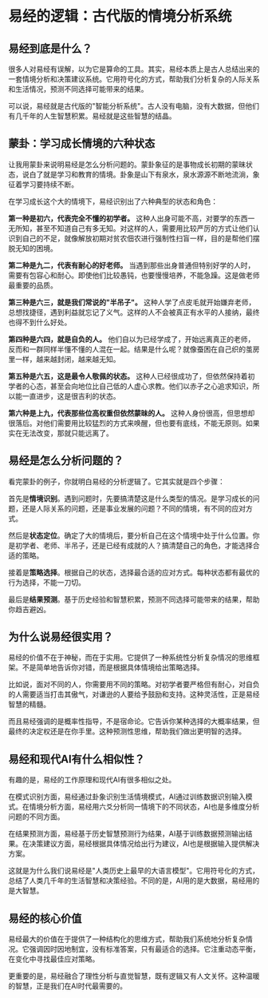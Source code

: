 # 易经的逻辑：古代版的情境分析系统

## 易经到底是什么？

很多人对易经有误解，以为它是算命的工具。其实，易经本质上是古人总结出来的一套情境分析和决策建议系统。它用符号化的方式，帮助我们分析复杂的人际关系和生活情况，预测不同选择可能带来的结果。

可以说，易经就是古代版的"智能分析系统"。古人没有电脑，没有大数据，但他们有几千年的人生智慧积累。易经就是这些智慧的结晶。

## 蒙卦：学习成长情境的六种状态

让我用蒙卦来说明易经是怎么分析问题的。蒙卦象征的是事物成长初期的蒙昧状态，说白了就是学习和教育的情境。卦象是山下有泉水，泉水源源不断地流淌，象征着学习要持续不断。

在学习成长这个大的情境下，易经识别出了六种典型的状态和角色：

**第一种是初六，代表完全不懂的初学者。** 这种人出身可能不高，对要学的东西一无所知，甚至不知道自己有多无知。对这样的人，需要用比较严厉的方式让他们认识到自己的不足，就像解放初期对贫农佃农进行强制性扫盲一样，目的是帮他们摆脱无知的困境。

**第二种是九二，代表有耐心的好老师。** 当遇到那些出身普通但特别好学的人时，需要有包容心和耐心。即使他们比较愚钝，也要慢慢培养，不能急躁。这是做老师最重要的品质。

**第三种是六三，就是我们常说的"半吊子"。** 这种人学了点皮毛就开始嫌弃老师，总想找捷径，遇到利益就忘记了义气。这样的人不会被真正有水平的人接纳，最终也得不到什么好处。

**第四种是六四，就是自负的人。** 他们自以为已经学成了，开始远离真正的老师，反而和一群同样半懂不懂的人混在一起。结果是什么呢？就像蚕困在自己织的茧房里一样，越来越封闭，越来越无知。

**第五种是六五，这是最令人敬佩的状态。** 这种人已经很成功了，但依然保持着初学者的心态，甚至会向地位比自己低的人虚心求教。他们以赤子之心追求知识，所以能一直进步，这是很吉利的状态。

**第六种是上九，代表那些位高权重但依然蒙昧的人。** 这种人身份很高，但思想却很落后。对他们需要用比较猛烈的方式来唤醒，但也要有底线，不能无原则。如果实在无法改变，那就只能远离了。

## 易经是怎么分析问题的？

看完蒙卦的例子，你就明白易经的分析逻辑了。它其实就是四个步骤：

首先是**情境识别**。遇到问题时，先要搞清楚这是什么类型的情况。是学习成长的问题，还是人际关系的问题，还是事业发展的问题？不同的情境，有不同的应对方式。

然后是**状态定位**。确定了大的情境后，要分析自己在这个情境中处于什么位置。你是初学者、老师、半吊子，还是已经有成就的人？搞清楚自己的角色，才能选择合适的策略。

接着是**策略选择**。根据自己的状态，选择最合适的应对方式。每种状态都有最优的行为选择，不能一刀切。

最后是**结果预测**。基于历史经验和智慧积累，预测不同选择可能带来的结果，帮助你趋吉避凶。

## 为什么说易经很实用？

易经的价值不在于神秘，而在于实用。它提供了一种系统性分析复杂情况的思维框架。不是简单地告诉你对错，而是根据具体情境给出策略选择。

比如说，面对不同的人，你需要用不同的策略。对初学者要严格但有耐心，对自负的人需要适当打击其傲气，对谦逊的人要给予鼓励和支持。这种灵活性，正是易经智慧的精髓。

而且易经强调的是概率性指导，不是宿命论。它告诉你某种选择的大概率结果，但最终的决定权还是在你手里。这种预测性思维，帮助我们做出更明智的选择。

## 易经和现代AI有什么相似性？

有趣的是，易经的工作原理和现代AI有很多相似之处。

在模式识别方面，易经通过卦象识别生活情境模式，AI通过训练数据识别输入模式。在情境分析方面，易经用六爻分析同一情境下的不同状态，AI也是多维度分析问题的不同方面。

在结果预测方面，易经基于历史智慧预测行为结果，AI基于训练数据预测输出结果。在决策建议方面，易经根据具体情况给出行为建议，AI也是根据输入提供解决方案。

这就是为什么我们说易经是"人类历史上最早的大语言模型"。它用符号化的方式，总结了人类几千年的生活智慧和决策经验。不同的是，AI用的是大数据，易经用的是大智慧。

## 易经的核心价值

易经最大的价值在于提供了一种结构化的思维方式，帮助我们系统地分析复杂情况。它强调因时因地制宜，没有标准答案，只有最适合的选择。它注重动态平衡，在变化中寻找最佳应对策略。

更重要的是，易经融合了理性分析与直觉智慧，既有逻辑又有人文关怀。这种温暖的智慧，正是我们在AI时代最需要的。 